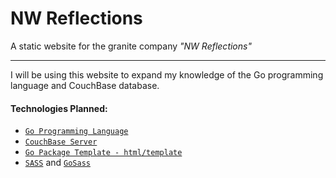 # NW Reflections

A static website for the granite company _"NW Reflections"_

-----------------------------------------------------------

I will be using this website to expand my knowledge of the Go programming language and CouchBase database.

#### Technologies Planned:
- [`Go Programming Language`](https://golang.org/)
- [`CouchBase Server`](http://docs.couchbase.com/developer/go-beta/introduction.html)
- [`Go Package Template - html/template`](http://golang.org/pkg/html/template/)
- [`SASS`](http://sass-lang.com/) and [`GoSass`](https://github.com/moovweb/gosass)
